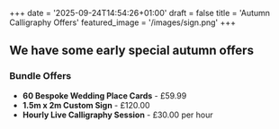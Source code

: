 +++
date = '2025-09-24T14:54:26+01:00'
draft = false
title = 'Autumn Calligraphy Offers'
featured_image = '/images/sign.png'
+++

## We have some early special autumn offers

### Bundle Offers

- **60 Bespoke Wedding Place Cards** - £59.99
- **1.5m x 2m Custom Sign** - £120.00
- **Hourly Live Calligraphy Session** - £30.00 per hour


